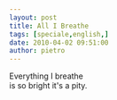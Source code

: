 ```yaml
---
layout: post
title: All I Breathe
tags: [speciale,english,]
date: 2010-04-02 09:51:00
author: pietro
---
```

Everything I breathe<br/>is so bright it's a pity.
